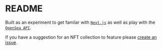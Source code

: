 # README

Built as an experiment to get familar with [`Next.js`](https://nextjs.org/) as well as play with the [`OpenSea API`](https://docs.opensea.io/reference/api-overview).

If you have a suggestion for an NFT collection to feature please [create an issue](https://github.com/ryanwiemer/jpgmoney/issues).
